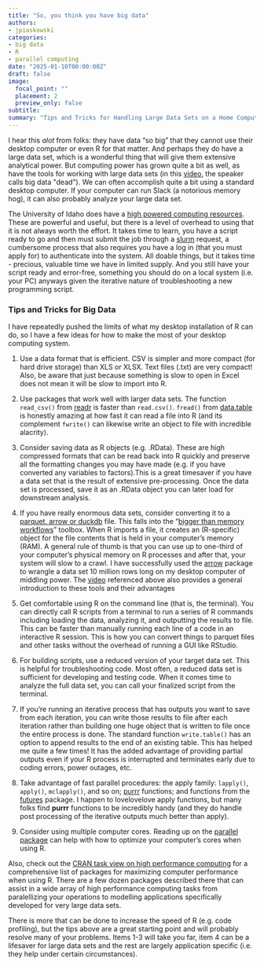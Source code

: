 ```yaml
---
title: "So, you think you have big data"
authors:
- jpiaskowski
categories:
- big data
- R
- parallel computing
date: "2025-01-10T00:00:00Z"
draft: false
image:
  focal_point: ""
  placement: 2
  preview_only: false
subtitle: 
summary: "Tips and Tricks for Handling Large Data Sets on a Home Computer"
---
```


I hear this *alot* from folks: they have data “so big” that they cannot use their desktop computer or even R for that matter. And perhaps they do have a large data set, which is a wonderful thing that will give them extensive analytical power. But computing power has grown quite a bit as well, as have the tools for working with large data sets (in this [video](https://youtu.be/GELhdezYmP0?si=eWD_-SZ-NsP_T5F4), the speaker calls big data "dead"). We can often accomplish quite a bit using a standard desktop computer. If your computer can run Slack (a notorious memory hog), it can also probably analyze your large data set. 

The University of Idaho does have a [high powered computing resources](https://researchcomputing.uidaho.edu/high-performance-computing/). These are powerful and useful, but there is a level of overhead to using that it is not always worth the effort. It takes time to learn, you have a script ready to go and then must submit the job through a [slurm](https://arcca.github.io/slurm_advanced_topics/05-requesting-resources/index.html) request, a cumbersome process that also requires you have a log in (that you must apply for) to authenticate into the system. All doable things, but it takes time - precious, valuable time we have in limited supply. And you still have your script ready and error-free, something you should do on a local system (i.e. your PC) anyways given the iterative nature of troubleshooting a new programming script. 
### Tips and Tricks for Big Data

I have repeatedly pushed the limits of what my desktop installation of R can do, so I have a few ideas for how to make the most of your desktop computing system. 

1. Use a data format that is efficient. CSV is simpler and more compact (for hard drive storage) than XLS or XLSX. Text files (.txt) are very compact! Also, be aware that just because something is slow to open in Excel does not mean it will be slow to import into R.

2. Use packages that work well with larger data sets. The function `read_csv()` from [readr](https://readr.tidyverse.org/) is faster than `read.csv()`. `fread()` from [data.table](https://rdatatable.gitlab.io/data.table/) is honestly amazing at how fast it can read a file into R (and its complement `fwrite()` can likewise write an object to file with incredible alacrity). 

3. Consider saving data as R objects (e.g. .RData). These are high compressed formats that can be read back into R quickly and preserve all the formatting changes you may have made (e.g. if you have converted any variables to factors).This is a great timesaver if you have a data set that is the result of extensive pre-processing. Once the data set is processed, save it as an .RData object you can later load for downstream analysis.

4. If you have really enormous data sets, consider converting it to a [parquet, arrow or duckdb](https://r4ds.hadley.nz/arrow) file. This falls into the “[bigger than memory workflows](https://arrow-user2022.netlify.app/)” toolbox. When R imports a file, it creates an (R-specific) object for the file contents that is held in your computer’s memory (RAM). A general rule of thumb is that you can use up to one-third of your computer’s physical memory on R processes and after that, your system will slow to a crawl. I have successfully used the [arrow](https://arrow.apache.org/docs/r/) package to wrangle a data set 10 million rows long on my desktop computer of middling power. The [video](https://youtu.be/GELhdezYmP0?si=eWD_-SZ-NsP_T5F4) referenced above also provides a general introduction to these tools and their advantages

5. Get comfortable using R on the command line (that is, the terminal). You can directly call R scripts from a terminal to run a series of R commands including loading the data, analyzing it, and outputting the results to file. This can be faster than manually running each line of a code in an interactive R session. This is how you can convert things to parquet files and other tasks without the overhead of running a GUI like RStudio. 

6. For building scripts, use a reduced version of your target data set. This is helpful for troubleshooting code. Most often, a reduced data set is sufficient for developing and testing code. When it comes time to analyze the full data set, you can call your finalized script from the terminal.

7. If you’re running an iterative process that has outputs you want to save from each iteration, you can write those results to file after each iteration rather than building one huge object that is written to file once the entire process is done. The standard function `write.table()` has an option to append results to the end of an existing table. This has helped me quite a few times! It has the added advantage of providing partial outputs even if your R process is interrupted and terminates early due to coding errors, power outages, etc. 

8. Take advantage of fast parallel procedures: the apply family: `lapply()`, `apply()`, `mclapply()`, and so on;  [purrr](https://purrr.tidyverse.org/) functions; and functions from the [futures](https://future.futureverse.org/) package. I happen to lovelovelove apply functions, but many folks find **purrr** functions to be incredibly handy (and they do handle post processing of the iterative outputs much better than apply). 

9. Consider using multiple computer cores. Reading up on the [parallel package](https://stat.ethz.ch/R-manual/R-devel/library/parallel/doc/parallel.pdf) can help with how to optimize your computer’s cores when using R.

Also, check out the [CRAN task view on high performance computing](	https://CRAN.R-project.org/view=HighPerformanceComputing) for a comprehensive list of packages for maximizing computer performance when using R. There are a few dozen packages described there that can assist in a wide array of high performance computing tasks from paralellizing your operations to modelling applications specifically developed for very large data sets. 

There is more that can be done to increase the speed of R (e.g. code profiling), but the tips above are a great starting point and will probably resolve many of your problems. Items 1-3 will take you far, item 4 can be a lifesaver for large data sets and the rest are largely application specific (i.e. they help under certain circumstances). 
